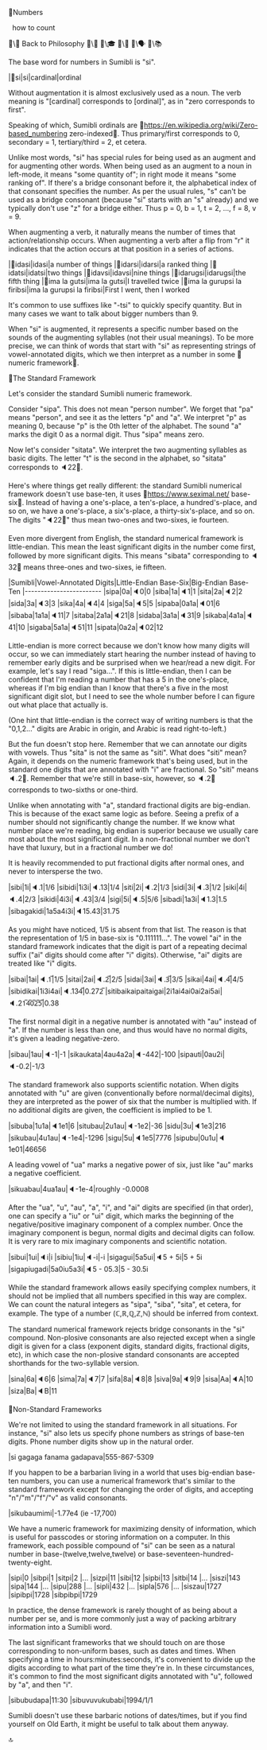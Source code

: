 📛Numbers

&nbsp;
how to count
&nbsp;

🔗\🧠 Back to Philosophy
🔗\🚀
🔗\🎓
🔗\🌳
🔗\🗣️
🔗\📚

The base word for numbers in Sumibli is "si".

|🎏si|si|cardinal|ordinal

Without augmentation it is almost exclusively used as a noun. The verb meaning is "[cardinal] corresponds to [ordinal]", as in "zero corresponds to first".

Speaking of which, Sumibli ordinals are 🔗https://en.wikipedia.org/wiki/Zero-based_numbering zero-indexed💬. Thus primary/first corresponds to 0, secondary = 1, tertiary/third = 2, et cetera.

Unlike most words, "si" has special rules for being used as an augment and for augmenting other words. When being used as an augment to a noun in left-mode, it means "some quantity of"; in right mode it means "some ranking of". If there's a bridge consonant before it, the alphabetical index of that consonant specifies the number. As per the usual rules, "s" can't be used as a bridge consonant (because "si" starts with an "s" already) and we typically don't use "z" for a bridge either. Thus p = 0, b = 1, t = 2, ..., f = 8, v = 9.

When augmenting a verb, it naturally means the number of times that action/relationship occurs. When augmenting a verb after a flip from "r" it indicates that the action occurs at that position in a series of actions.

|🎏idasi|idasi|a number of things
|🎏idarsi|idarsi|a ranked thing
|🎏idatsi|idatsi|two things
|🎏idavsi|idavsi|nine things
|🎏idarugsi|idarugsi|the fifth thing
|🎏ima la gutsi|ima la gutsi|I travelled twice
|🎏ima la gurupsi
la firibsi|ima la gurupsi
la firibsi|First I went,
then I worked

It's common to use suffixes like "-tsi" to quickly specify quantity. But in many cases we want to talk about bigger numbers than 9.

When "si" is augmented, it represents a specific number based on the sounds of the augmenting syllables (not their usual meanings). To be more precise, we can think of words that start with "si" as representing strings of vowel-annotated digits, which we then interpret as a number in some 📣numeric framework💬.

📛The Standard Framework

Let's consider the standard Sumibli numeric framework.

Consider "sipa". This does not mean "person number". We forget that "pa" means "person", and see it as the letters "p" and "a". We interpret "p" as meaning 0, because "p" is the 0th letter of the alphabet. The sound "a" marks the digit 0 as a normal digit. Thus "sipa" means zero.

Now let's consider "sitata". We interpret the two augmenting syllables as basic digits. The letter "t" is the second in the alphabet, so "sitata" corresponds to 🔈22💬.

Here's where things get really different: the standard Sumibli numerical framework doesn't use base-ten, it uses 🔗https://www.seximal.net/ base-six💬. Instead of having a one's-place, a ten's-place, a hundred's-place, and so on, we have a one's-place, a six's-place, a thirty-six's-place, and so on. The digits "🔈22💬" thus mean two-ones and two-sixes, ie fourteen.

Even more divergent from English, the standard numerical framework is little-endian. This mean the least significant digits in the number come first, followed by more significant digits. This means "sibata" corresponding to 🔈32💬 means three-ones and two-sixes, ie fifteen.

|Sumibli|Vowel-Annotated
Digits|Little-Endian
Base-Six|Big-Endian
Base-Ten
|------------------------
|sipa|0a|🔈0|0
|siba|1a|🔈1|1
|sita|2a|🔈2|2
|sida|3a|🔈3|3
|sika|4a|🔈4|4
|siga|5a|🔈5|5
|sipaba|0a1a|🔈01|6
|sibaba|1a1a|🔈11|7
|sitaba|2a1a|🔈21|8
|sidaba|3a1a|🔈31|9
|sikaba|4a1a|🔈41|10
|sigaba|5a1a|🔈51|11
|sipata|0a2a|🔈02|12

Little-endian is more correct because we don't know how many digits will occur, so we can immediately start hearing the number instead of having to remember early digits and be surprised when we hear/read a new digit. For example, let's say I read "siga...". If this is little-endian, then I can be confident that I'm reading a number that has a 5 in the one's-place, whereas if I'm big endian than I know that there's a five in the most significant digit slot, but I need to see the whole number before I can figure out what place that actually is.

(One hint that little-endian is the correct way of writing numbers is that the "0,1,2..." digits are Arabic in origin, and Arabic is read right-to-left.)

But the fun doesn't stop here. Remember that we can annotate our digits with vowels. Thus "sita" is not the same as "siti". What does "siti" mean? Again, it depends on the numeric framework that's being used, but in the standard one digits that are annotated with "i" are fractional. So "siti" means 🔈.2💬. Remember that we're still in base-six, however, so 🔈.2💬 corresponds to two-sixths or one-third.

Unlike when annotating with "a", standard fractional digits are big-endian. This is because of the exact same logic as before. Seeing a prefix of a number should not significantly change the number. If we know what number place we're reading, big endian is superior because we usually care most about the most significant digit. In a non-fractional number we don't have that luxury, but in a fractional number we do!

It is heavily recommended to put fractional digits after normal ones, and never to intersperse the two.

|sibi|1i|🔈.1|1/6
|sibidi|1i3i|🔈.13|1/4
|siti|2i|🔈.2|1/3
|sidi|3i|🔈.3|1/2
|siki|4i|🔈.4|2/3
|sikidi|4i3i|🔈.43|3/4
|sigi|5i|🔈.5|5/6
|sibadi|1a3i|🔈1.3|1.5
|sibagakidi|1a5a4i3i|🔈15.43|31.75

As you might have noticed, 1/5 is absent from that list. The reason is that the representation of 1/5 in base-six is "0.111111...". The vowel "ai" in the standard framework indicates that the digit is part of a repeating decimal suffix ("ai" digits should come after "i" digits). Otherwise, "ai" digits are treated like "i" digits.

|sibai|1ai|🔈.1̅|1/5
|sitai|2ai|🔈.2̅|2/5
|sidai|3ai|🔈.3̅|3/5
|sikai|4ai|🔈.4̅|4/5
|sibidikai|1i3i4ai|🔈.134̅|0.272̅
|sitibaikaipaitaigai|2i1ai4ai0ai2ai5ai|🔈.21̅4̅0̅2̅5̅|0.38

The first normal digit in a negative number is annotated with "au" instead of "a". If the number is less than one, and thus would have no normal digits, it's given a leading negative-zero.

|sibau|1au|🔈-1|-1
|sikaukata|4au4a2a|🔈-442|-100
|sipauti|0au2i|🔈-0.2|-1/3

The standard framework also supports scientific notation. When digits annotated with "u" are given (conventionally before normal/decimal digits), they are interpreted as the power of six that the number is multiplied with. If no additional digits are given, the coefficient is implied to be 1.

|sibuba|1u1a|🔈1e1|6
|situbau|2u1au|🔈-1e2|-36
|sidu|3u|🔈1e3|216
|sikubau|4u1au|🔈-1e4|-1296
|sigu|5u|🔈1e5|7776
|sipubu|0u1u|🔈1e01|46656

A leading vowel of "ua" marks a negative power of six, just like "au" marks a negative coefficient.

|sikuabau|4ua1au|🔈-1e-4|roughly -0.0008

After the "ua", "u", "au", "a", "i", and "ai" digits are specified (in that order), one can specify a "iu" or "ui" digit, which marks the beginning of the negative/positive imaginary component of a complex number. Once the imaginary component is begun, normal digits and decimal digits can follow. It is very rare to mix imaginary components and scientific notation.

|sibui|1ui|🔈i|i
|sibiu|1iu|🔈-i|-i
|sigagui|5a5ui|🔈5 + 5i|5 + 5i
|sigapiugadi|5a0iu5a3i|🔈5 - 05.3|5 - 30.5i

While the standard framework allows easily specifying complex numbers, it should not be implied that all numbers specified in this way are complex. We can count the natural integers as "sipa", "siba", "sita", et cetera, for example. The type of a number (ℂ,ℝ,ℚ,ℤ,ℕ) should be inferred from context.

The standard numerical framework rejects bridge consonants in the "si" compound. Non-plosive consonants are also rejected except when a single digit is given for a class (exponent digits, standard digits, fractional digits, etc), in which case the non-plosive standard consonants are accepted shorthands for the two-syllable version.

|sina|6a|🔈6|6
|sima|7a|🔈7|7
|sifa|8a|🔈8|8
|siva|9a|🔈9|9
|sisa|Aa|🔈A|10
|siza|Ba|🔈B|11

📛Non-Standard Frameworks

We're not limited to using the standard framework in all situations. For instance, "si" also lets us specify phone numbers as strings of base-ten digits. Phone number digits show up in the natural order.

|si gagaga fanama gadapava|555-867-5309

If you happen to be a barbarian living in a world that uses big-endian base-ten numbers, you can use a numerical framework that's similar to the standard framework except for changing the order of digits, and accepting "n"/"m"/"f"/"v" as valid consonants.

|sikubaumimi|-1.77e4 (ie -17,700)

We have a numeric framework for maximizing density of information, which is useful for passcodes or storing information on a computer. In this framework, each possible compound of "si" can be seen as a natural number in base-(twelve,twelve,twelve) or base-seventeen-hundred-twenty-eight.

|sipi|0
|sibpi|1
|sitpi|2
|...
|sizpi|11
|sibi|12
|sipbi|13
|sitbi|14
|...
|siszi|143
|sipa|144
|...
|sipu|288
|...
|sipli|432
|...
|sipla|576
|...
|siszau|1727
|sipibpi|1728
|sibpibpi|1729

In practice, the dense framework is rarely thought of as being about a number per se, and is more commonly just a way of packing arbitrary information into a Sumibli word.

The last significant frameworks that we should touch on are those corresponding to non-uniform bases, such as dates and times. When specifying a time in hours:minutes:seconds, it's convenient to divide up the digits according to what part of the time they're in. In these circumstances, it's common to find the most significant digits annotated with "u", followed by "a", and then "i".

|sibubudapa|11:30
|sibuvuvukubabi|1994/1/1

Sumibli doesn't use these barbaric notions of dates/times, but if you find yourself on Old Earth, it might be useful to talk about them anyway.

🔝

